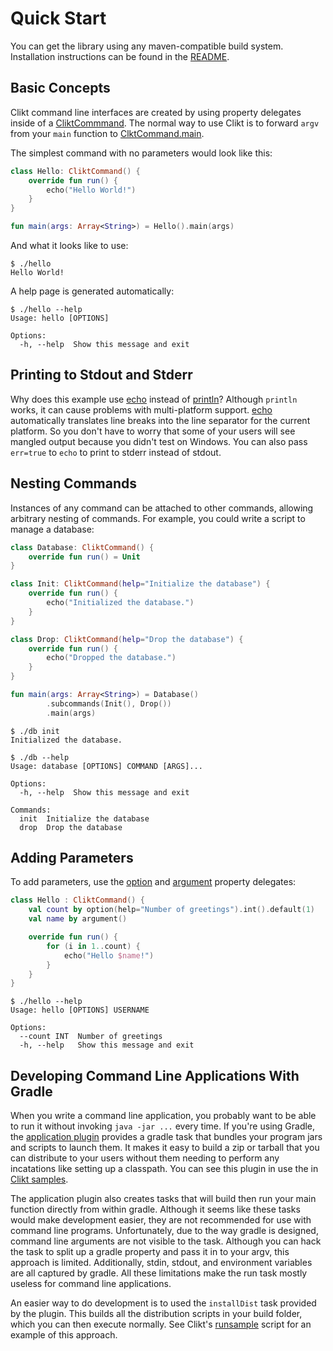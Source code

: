 # Quick Start

You can get the library using any maven-compatible build system.
Installation instructions can be found in the [README](https://github.com/ajalt/clikt).

## Basic Concepts

Clikt command line interfaces are created by using property delegates
inside of a [CliktCommmand](api/clikt/com.github.ajalt.clikt.core/-clikt-command/). The normal way to use Clikt is to forward
`argv` from your `main` function to [ClktCommand.main](api/clikt/com.github.ajalt.clikt.core/-clikt-command/main/).

The simplest command with no parameters would look like this:

```kotlin
class Hello: CliktCommand() {
    override fun run() {
        echo("Hello World!")
    }
}

fun main(args: Array<String>) = Hello().main(args)
```

And what it looks like to use:

```
$ ./hello
Hello World!
```

A help page is generated automatically:

```
$ ./hello --help
Usage: hello [OPTIONS]

Options:
  -h, --help  Show this message and exit
```

## Printing to Stdout and Stderr

Why does this example use [echo](api/clikt/com.github.ajalt.clikt.core/-clikt-command/echo/) instead of
[println](https://kotlinlang.org/api/latest/jvm/stdlib/kotlin.io/println.html)?
Although `println` works, it can cause problems with multi-platform
support. [echo](api/clikt/com.github.ajalt.clikt.output/-term-ui/echo/) automatically translates line breaks into the line
separator for the current platform. So you don't have to worry that some
of your users will see mangled output because you didn't test on
Windows. You can also pass `err=true` to `echo` to print to stderr
instead of stdout.

## Nesting Commands

Instances of any command can be attached to other commands, allowing
arbitrary nesting of commands. For example, you could write a script to
manage a database:

```kotlin tab="Example"
class Database: CliktCommand() {
    override fun run() = Unit
}

class Init: CliktCommand(help="Initialize the database") {
    override fun run() {
        echo("Initialized the database.")
    }
}

class Drop: CliktCommand(help="Drop the database") {
    override fun run() {
        echo("Dropped the database.")
    }
}

fun main(args: Array<String>) = Database()
        .subcommands(Init(), Drop())
        .main(args)
```

```text tab="Usage"
$ ./db init
Initialized the database.
```

```text tab="Help Output"
$ ./db --help
Usage: database [OPTIONS] COMMAND [ARGS]...

Options:
  -h, --help  Show this message and exit

Commands:
  init  Initialize the database
  drop  Drop the database
```


## Adding Parameters

To add parameters, use the [option](api/clikt/com.github.ajalt.clikt.parameters.options/option/)
and [argument](api/clikt/com.github.ajalt.clikt.parameters.arguments/argument/) property
delegates:

```kotlin tab="Example"
class Hello : CliktCommand() {
    val count by option(help="Number of greetings").int().default(1)
    val name by argument()

    override fun run() {
        for (i in 1..count) {
            echo("Hello $name!")
        }
    }
}
```

```text tab="Help Output"
$ ./hello --help
Usage: hello [OPTIONS] USERNAME

Options:
  --count INT  Number of greetings
  -h, --help   Show this message and exit
```

## Developing Command Line Applications With Gradle

When you write a command line application, you probably want to be able to run it without invoking
`java -jar ...` every time. If you're using Gradle, the [application
plugin](https://docs.gradle.org/current/userguide/application_plugin.html) provides a gradle task
that bundles your program jars and scripts to launch them. It makes it easy to build a zip or
tarball that you can distribute to your users without them needing to perform any incatations like
setting up a classpath. You can see this plugin in use the in [Clikt
samples](https://github.com/ajalt/clikt/tree/master/samples).

The application plugin also creates tasks that will build then run your
main function directly from within gradle. Although it seems like these
tasks would make development easier, they are not recommended for use
with command line programs. Unfortunately, due to the way gradle is
designed, command line arguments are not visible to the task. Although
you can hack the task to split up a gradle property and pass it in to
your argv, this approach is limited. Additionally, stdin, stdout, and
environment variables are all captured by gradle. All these limitations
make the run task mostly useless for command line applications.

An easier way to do development is to used the `installDist` task
provided by the plugin. This builds all the distribution scripts in your
build folder, which you can then execute normally. See Clikt's
[runsample](https://github.com/ajalt/clikt/blob/master/runsample) script
for an example of this approach.
